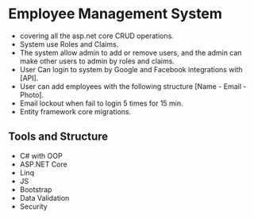 # Employee Management System

- covering all the asp.net core CRUD operations.
- System use Roles and Claims.
- The system allow admin to add or remove users, and the admin can make other users to admin by roles and claims.
- User Can login to system by Google and Facebook integrations with [API].
- User can add employees with the following structure [Name - Email - Photo].
- Email lockout when fail to login 5 times for 15 min.
- Entity framework core migrations.


## Tools and Structure
* C# with OOP
* ASP.NET Core
* Linq
* JS
* Bootstrap
* Data Validation
* Security
